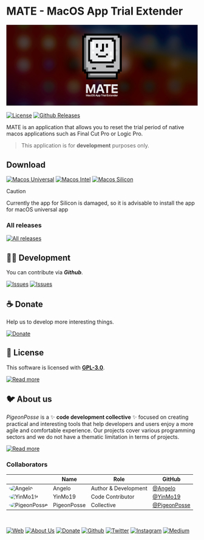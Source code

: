 <!-- File autogenerated by .dovenv/readme.js. Please do not edit HERE cause it will be overwritten -->
<!--
██████╗ ██╗ ██████╗ ███████╗ ██████╗ ███╗   ██╗██████╗  ██████╗ ███████╗███████╗███████╗
██╔══██╗██║██╔════╝ ██╔════╝██╔═══██╗████╗  ██║██╔══██╗██╔═══██╗██╔════╝██╔════╝██╔════╝
██████╔╝██║██║  ███╗█████╗  ██║   ██║██╔██╗ ██║██████╔╝██║   ██║███████╗███████╗█████╗  
██╔═══╝ ██║██║   ██║██╔══╝  ██║   ██║██║╚██╗██║██╔═══╝ ██║   ██║╚════██║╚════██║██╔══╝  
██║     ██║╚██████╔╝███████╗╚██████╔╝██║ ╚████║██║     ╚██████╔╝███████║███████║███████╗
╚═╝     ╚═╝ ╚═════╝ ╚══════╝ ╚═════╝ ╚═╝  ╚═══╝╚═╝      ╚═════╝ ╚══════╝╚══════╝╚══════╝
                                                                                        
                                                                                        
                                                                                        
█████╗█████╗█████╗█████╗█████╗█████╗█████╗                                              
╚════╝╚════╝╚════╝╚════╝╚════╝╚════╝╚════╝                                              
                                                                                        
                                                                                        
                                                                                        
███╗   ███╗ █████╗ ████████╗███████╗                                                    
████╗ ████║██╔══██╗╚══██╔══╝██╔════╝                                                    
██╔████╔██║███████║   ██║   █████╗                                                      
██║╚██╔╝██║██╔══██║   ██║   ██╔══╝                                                      
██║ ╚═╝ ██║██║  ██║   ██║   ███████╗                                                    
╚═╝     ╚═╝╚═╝  ╚═╝   ╚═╝   ╚══════╝                                                    
                                                                                                            
                                                
VERSION: 	0.1.3 
REPOSITORY: https://github.com/angelespejo/macos-app-trial-extender
AUTHORS: 
	- Angelo (https://github.com/angelespejo)

DEVELOPED BY PigeonPosse 🐦🌈

-->

# MATE - MacOS App Trial Extender

[![HEADER](docs/banner.png)](https://github.com/angelespejo/macos-app-trial-extender)

[![License](https://img.shields.io/github/license/angelespejo/macos-app-trial-extender?style=for-the-badge&color=green&name=License)](./LICENSE)
[![Github Releases](https://img.shields.io/github/package-json/v/angelespejo/macos-app-trial-extender?style=for-the-badge&color=blue&name=Github+Releases)](https://github.com/angelespejo/macos-app-trial-extender)

MATE is an application that allows you to reset the trial period of native macos applications such as Final Cut Pro or Logic Pro.

> This application is for **development** purposes only.

## Download

[![Macos Universal](https://img.shields.io/badge/Macos%20Universal-black?style=for-the-badge&color=black&logoColor=white&name=Macos+Universal)](https://github.com/angelespejo/macos-app-trial-extender/releases/latest/download/MATE_universal.app.tar.gz)
[![Macos Intel](https://img.shields.io/badge/Macos%20Intel-black?style=for-the-badge&color=black&logoColor=white&name=Macos+Intel)](https://github.com/angelespejo/macos-app-trial-extender/releases/latest/download/MATE_x64.app.tar.gz)
[![Macos Silicon](https://img.shields.io/badge/Macos%20Silicon-black?style=for-the-badge&color=black&logoColor=white&name=Macos+Silicon)](https://github.com/angelespejo/macos-app-trial-extender/releases/latest/download/MATE_universal.app.tar.gz)

> [!CAUTION]
> Currently the app for Silicon is damaged, so it is advisable to install the app for macOS universal app

### All releases

[![All releases](https://img.shields.io/badge/All%20releases-black?style=for-the-badge&color=black&logoColor=white&name=All+releases)](https://github.com/angelespejo/macos-app-trial-extender/releases)

## 👨‍💻 Development

You can contribute via **_Github_**.

[![Issues](https://img.shields.io/badge/Issues-gray?style=for-the-badge&color=gray&logoColor=white&name=Issues)](https://github.com/angelespejo/macos-app-trial-extender/issues)
[![Issues](https://img.shields.io/badge/Issues-gray?style=for-the-badge&color=gray&logoColor=white&name=Issues)](https://github.com/angelespejo/macos-app-trial-extender/issues)

## ☕ Donate

Help us to develop more interesting things.

[![Donate](https://img.shields.io/badge/Donate-gray?style=for-the-badge&color=gray&logoColor=white&name=Donate)](https://github.com/sponsors/angelespejo)

## 📜 License

This software is licensed with **[GPL-3.0](./LICENSE)**.

[![Read more](https://img.shields.io/badge/Read%20more-gray?style=for-the-badge&color=gray&logoColor=white&name=Read+more)](./LICENSE)

## 🐦 About us

_PigeonPosse_ is a ✨ **code development collective** ✨ focused on creating practical and interesting tools that help developers and users enjoy a more agile and comfortable experience. Our projects cover various programming sectors and we do not have a thematic limitation in terms of projects.

[![Read more](https://img.shields.io/badge/Read%20more-gray?style=for-the-badge&color=gray&logoColor=white&name=Read+more)](https://pigeonposse.com)

### Collaborators

|                                                                                    | Name        | Role         | GitHub                                         |
| ---------------------------------------------------------------------------------- | ----------- | ------------ | ---------------------------------------------- |
| <img src="https://github.com/angelespejo.png?size=72" alt="Angelo" style="border-radius:100%"/> | Angelo |   Author & Development   | [@Angelo](https://github.com/angelespejo) |
| <img src="https://github.com/YinMo19.png?size=72" alt="YinMo19" style="border-radius:100%"/> | YinMo19 |  Code Contributor | [@YinMo19](https://github.com/YinMo19) |
| <img src="https://github.com/PigeonPosse.png?size=72" alt="PigeonPosse" style="border-radius:100%"/> | PigeonPosse |  Collective | [@PigeonPosse](https://github.com/PigeonPosse) |

</br>

<p align="center">

[![Web](https://img.shields.io/badge/Web-grey?style=for-the-badge&color=grey&logoColor=white&name=Web)](https://pigeonposse.com)
[![About Us](https://img.shields.io/badge/About%20Us-grey?style=for-the-badge&color=grey&logoColor=white&name=About+Us)](https://pigeonposse.com?popup=about)
[![Donate](https://img.shields.io/badge/Donate-pink?style=for-the-badge&color=pink&logoColor=white&name=Donate)](https://github.com/sponsors/angelespejo)
[![Github](https://img.shields.io/badge/Github-black?style=for-the-badge&color=black&logoColor=white&logo=github&name=Github)](https://github.com/pigeonposse)
[![Twitter](https://img.shields.io/badge/Twitter-black?style=for-the-badge&color=black&logoColor=white&logo=x&name=Twitter)](https://twitter.com/pigeonposse_)
[![Instagram](https://img.shields.io/badge/Instagram-black?style=for-the-badge&color=black&logoColor=white&logo=instagram&name=Instagram)](https://www.instagram.com/pigeon.posse/)
[![Medium](https://img.shields.io/badge/Medium-black?style=for-the-badge&color=black&logoColor=white&logo=medium&name=Medium)](https://medium.com/@pigeonposse)

</p>
